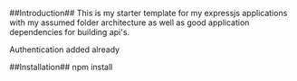 ##Introduction##
This is my starter template for my expressjs applications with my assumed folder architecture
as well as good application dependencies for building api's.

Authentication added already

##Installation##
npm install